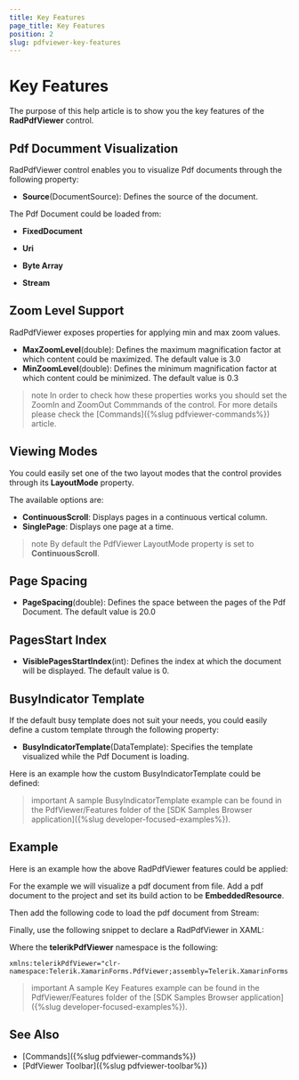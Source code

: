 ```yaml
---
title: Key Features
page_title: Key Features
position: 2
slug: pdfviewer-key-features
---
```


# Key Features

The purpose of this help article is to show you the key features of the **RadPdfViewer** control.

## Pdf Documment Visualization

RadPdfViewer control enables you to visualize Pdf documents through the following property:

* **Source**(DocumentSource): Defines the source of the document. 

The Pdf Document could be loaded from:

* **FixedDocument** 

<snippet id='pdfviewer-key-features-source-fixed-method' />

* **Uri**

<snippet id='pdfviewer-key-features-source-uri' />

* **Byte Array**

<snippet id='pdfviewer-key-features-source-byte' />

* **Stream**

<snippet id='pdfviewer-key-features-stream' />

## Zoom Level Support

RadPdfViewer exposes properties for applying min and max zoom values.

* **MaxZoomLevel**(double): Defines the maximum magnification factor at which content could be maximized. The default value is 3.0
* **MinZoomLevel**(double): Defines the minimum magnification factor at which content could be minimized. The default value is 0.3

>note In order to check how these properties works you should set the ZoomIn and ZoomOut Commmands of the control. For more details please check the [Commands]({%slug pdfviewer-commands%}) article.

## Viewing Modes

You could easily set one of the two layout modes that the control provides through its **LayoutMode** property.

The available options are:

* **ContinuousScroll**: Displays pages in a continuous vertical column.
* **SinglePage**: Displays one page at a time.

>note By default the PdfViewer LayoutMode property is set to **ContinuousScroll**.

## Page Spacing

* **PageSpacing**(double): Defines the space between the pages of the Pdf Document. The default value is 20.0

## PagesStart Index

* **VisiblePagesStartIndex**(int): Defines the index at which the document will be displayed. The default value is 0.

## BusyIndicator Template

If the default busy template does not suit your needs, you could easily define a custom template through the following property:

* **BusyIndicatorTemplate**(DataTemplate): Specifies the template visualized while the Pdf Document is loading.

Here is an example how the custom BusyIndicatorTemplate could be defined:

<snippet id='pdfviewer-loading-template-xaml' />

>important A sample BusyIndicatorTemplate example can be found in the PdfViewer/Features folder of the [SDK Samples Browser application]({%slug developer-focused-examples%}).

## Example

Here is an example how the above RadPdfViewer features could be applied:

For the example we will visualize a pdf document from file. Add a pdf document to the project and set its build action to be **EmbeddedResource**.

Then add the following code to load the pdf document from Stream:

<snippet id='pdfviewer-key-features-stream'/>

Finally, use the following snippet to declare a RadPdfViewer in XAML:

<snippet id='pdfviewer-busy-indicator-template-xaml'/>

Where the **telerikPdfViewer** namespace is the following:

```XAML
xmlns:telerikPdfViewer="clr-namespace:Telerik.XamarinForms.PdfViewer;assembly=Telerik.XamarinForms.PdfViewer"
```
 
>important A sample Key Features example can be found in the PdfViewer/Features folder of the [SDK Samples Browser application]({%slug developer-focused-examples%}).

## See Also

- [Commands]({%slug pdfviewer-commands%})
- [PdfViewer Toolbar]({%slug pdfviewer-toolbar%})
